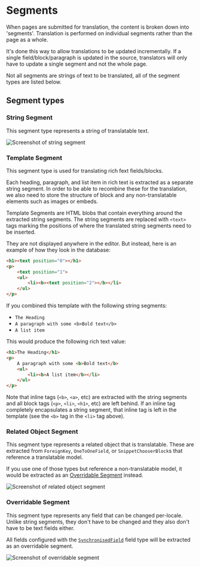 # Segments

When pages are submitted for translation, the content is broken down into 'segments'.
Translation is performed on individual segments rather than the page as a whole.

It's done this way to allow translations to be updated incrementally. If a single
field/block/paragraph is updated in the source, translators will only have to update
a single segment and not the whole page.

Not all segments are strings of text to be translated, all of the segment types are listed below.

## Segment types

### String Segment

This segment type represents a string of translatable text.

![Screenshot of string segment](/_static/segment-types/string.png)

### Template Segment

This segment type is used for translating rich fext fields/blocks.

Each heading, paragraph, and list item in rich text is extracted as a separate string segment.
In order to be able to recombine these for the translation, we also need to store the structure of
block and any non-translatable elements such as images or embeds.

Template Segments are HTML blobs that contain everything around the extracted string segments. The
string segments are replaced with ``<text>`` tags marking the positions of where the translated
string segments need to be inserted.

They are not displayed anywhere in the editor. But instead, here is an example of how they look in the database:

```html
<h1><text position="0"></h1>
<p>
    <text position="1">
    <ul>
        <li><b><text position="2"></b></li>
    </ul>
</p>
```

If you combined this template with the following string segments:

 - ``The Heading``
 - ``A paragraph with some <b>Bold text</b>``
 - ``A list item``

This would produce the following rich text value:

```html
<h1>The Heading</h1>
<p>
    A paragraph with some <b>Bold text</b>
    <ul>
        <li><b>A list item</b></li>
    </ul>
</p>
```

Note that inline tags (``<b>``, ``<a>``, etc) are extracted with the string segments and all block tags
(``<p>``, ``<li>``, ``<h1>``, etc) are left behind. If an inline tag completely encapsulates a string
segment, that inline tag is left in the template (see the ``<b>`` tag in the  ``<li>`` tag above).

### Related Object Segment

This segment type represents a related object that is translatable. These are extracted from ``ForeignKey``,
``OneToOneField``, or ``SnippetChooserBlock``s that reference a translatable model.

If you use one of those types but reference a non-translatable model, it would be extracted as an
[Overridable Segment](#overridable-segment) instead.

![Screenshot of related object segment](/_static/segment-types/related-object.png)

### Overridable Segment

This segment type represents any field that can be changed per-locale. Unlike string segments, they don't have
to be changed and they also don't have to be text fields either.

All fields configured with the [``SynchronisedField``](/ref/translatable-fields/#wagtail_localize.fields.SynchronizedField)
field type will be extracted as an overridable segment.

![Screenshot of overridable segment](/_static/segment-types/overridable.png)
